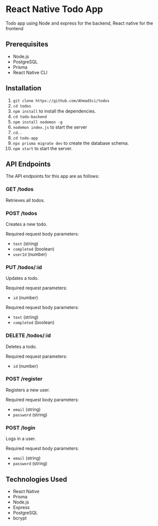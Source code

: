 # React Native Todo App

Todo app using Node and express for the backend, React native for the frontend

## Prerequisites

- Node.js
- PostgreSQL
- Prisma
- React Native CLI

## Installation

1. `git clone https://github.com/AhmadSci/todos`
2. `cd todos`
3. `npm install` to install the dependencies.
4. `cd todo-backend`
5. `npm install nodemon -g`
6. `nodemon index.js` to start the server
7. `cd..`
8. `cd todo-app`
9. `npx prisma migrate dev` to create the database schema.
10. `npm start` to start the server.

## API Endpoints

The API endpoints for this app are as follows:

### GET /todos

Retrieves all todos.

### POST /todos

Creates a new todo.

Required request body parameters:

- `text` (string)
- `completed` (boolean)
- `userId` (number)

### PUT /todos/:id

Updates a todo.

Required request parameters:

- `id` (number)

Required request body parameters:

- `text` (string)
- `completed` (boolean)

### DELETE /todos/:id

Deletes a todo.

Required request parameters:

- `id` (number)

### POST /register

Registers a new user.

Required request body parameters:

- `email` (string)
- `password` (string)

### POST /login

Logs in a user.

Required request body parameters:

- `email` (string)
- `password` (string)

## Technologies Used

- React Native
- Prisma
- Node.js
- Express
- PostgreSQL
- bcrypt